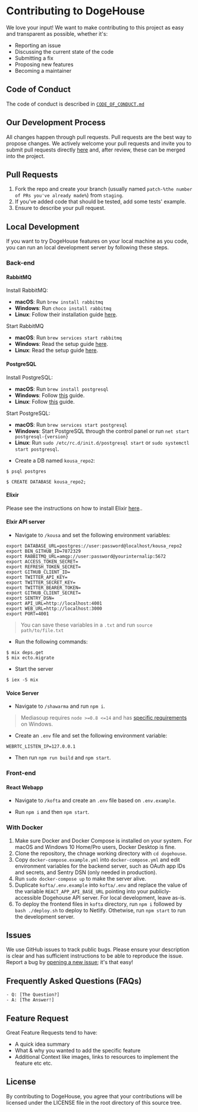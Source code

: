 # Contributing to DogeHouse

We love your input! We want to make contributing to this project as easy and transparent as possible, whether it's:
- Reporting an issue
- Discussing the current state of the code
- Submitting a fix
- Proposing new features
- Becoming a maintainer

## Code of Conduct
The code of conduct is described in [`CODE_OF_CONDUCT.md`](CODE_OF_CONDUCT.md)

## Our Development Process
All changes happen through pull requests. Pull requests are the best way to propose changes. We actively welcome your pull requests and invite you to submit pull requests directly <a href="https://github.com/benawad/dogehouse/pulls">here</a> and, after review, these can be merged into the project.

## Pull Requests
1. Fork the repo and create your branch (usually named `patch-%the number of PRs you've already made%`) from `staging`.
2. If you've added code that should be tested, add some tests' example.
3. Ensure to describe your pull request.

## Local Development

If you want to try DogeHouse features on your local machine as you code, you can run an local development server by following these steps.

### Back-end

#### RabbitMQ

Install RabbitMQ:
- **macOS**: Run `brew install rabbitmq`
- **Windows**: Run `choco install rabbitmq`
- **Linux**: Follow their installation guide [here](https://www.rabbitmq.com/download.html).

Start RabbitMQ
- **macOS**: Run `brew services start rabbitmq`
- **Windows**: Read the setup guide [here](https://www.rabbitmq.com/install-windows.html).
- **Linux**: Read the setup guide [here](https://www.rabbitmq.com/install-debian.html).

#### PostgreSQL

Install PostgreSQL:
- **macOS**: Run `brew install postgresql`
- **Windows**: Follow [this](https://www.postgresqltutorial.com/install-postgresql/) guide.
- **Linux**: Follow [this](https://www.postgresqltutorial.com/install-postgresql-linux/) guide.

Start PostgreSQL:
- **macOS**: Run `brew services start postgresql`
- **Windows**: Start PostgreSQL through the control panel or run `net start postgresql-{version}` 
- **Linux**: Run `sudo /etc/rc.d/init.d/postgresql start` or `sudo systemctl start postgresql`.

* Create a DB named `kousa_repo2`:

```shell
$ psql postgres

$ CREATE DATABASE kousa_repo2;
```

#### Elixir

Please see the instructions on how to install Elixir [here](https://elixir-lang.org/install.html)..

#### Elxir API server

* Navigate to `/kousa` and set the following environment variables:

```shell
export DATABASE_URL=postgres://user:password@localhost/kousa_repo2
export BEN_GITHUB_ID=7872329
export RABBITMQ_URL=amqp://user:password@yourinternalip:5672
export ACCESS_TOKEN_SECRET=
export REFRESH_TOKEN_SECRET=
export GITHUB_CLIENT_ID=
export TWITTER_API_KEY=
export TWITTER_SECRET_KEY=
export TWITTER_BEARER_TOKEN=
export GITHUB_CLIENT_SECRET=
export SENTRY_DSN=
export API_URL=http://localhost:4001
export WEB_URL=http://localhost:3000
export PORT=4001
```

> You can save these variables in a `.txt` and run `source path/to/file.txt`

* Run the following commands:
```shell
$ mix deps.get
$ mix ecto.migrate
```

* Start the server

```shell
$ iex -S mix
```

#### Voice Server
* Navigate to `/shawarma` and run `npm i`.

> Mediasoup requires `node >=0.8 <=14` and has [specific requirements](https://mediasoup.org/documentation/v3/mediasoup/installation/#windows) on Windows.

* Create an `.env` file and set the following environment variable:

```
WEBRTC_LISTEN_IP=127.0.0.1
```

* Then run `npm run build` and `npm start`.

### Front-end

#### React Webapp
* Navigate to `/kofta` and create an `.env` file based on `.env.example`.

* Run `npm i` and then `npm start`.

### With Docker

1. Make sure Docker and Docker Compose is installed on your system.
For macOS and Windows 10 Home/Pro users, Docker Desktop is fine.
2. Clone the repository, the chnage working directory with `cd dogehouse`.
3. Copy `docker-compose.example.yml` into `docker-compose.yml` and edit environment
variables for the backend server, such as OAuth app IDs and secrets, and Sentry DSN
(only needed in production).
4. Run `sudo docker-compose up` to make the server alive.
5. Duplicate `kofta/.env.example` into `kofta/.env` and replace the value of the variable `REACT_APP_API_BASE_URL` pointing into your publicly-accessible Dogehouse API server. For local development, leave as-is. 
6. To deploy the frontend files in `kofta` directory, run `npm i` followed by `bash ./deploy.sh` to deploy to Netlify. Othetwise, run `npm start` to run the development server.

## Issues

We use GitHub issues to track public bugs. Please ensure your description is
clear and has sufficient instructions to be able to reproduce the issue. Report a bug by <a href="https://github.com/benawad/dogehouse/issues">opening a new issue</a>; it's that easy!

## Frequently Asked Questions (FAQs) 
<!--- I thought it would be great to have a list of FAQs for the project to help save time for new contributors--->
    - Q: [The Question?]
    - A: [The Answer!]

## Feature Request
Great Feature Requests tend to have:

- A quick idea summary
- What & why you wanted to add the specific feature
- Additional Context like images, links to resources to implement the feature etc etc.

## License
By contributing to DogeHouse, you agree that your contributions will be licensed
under the LICENSE file in the root directory of this source tree.

